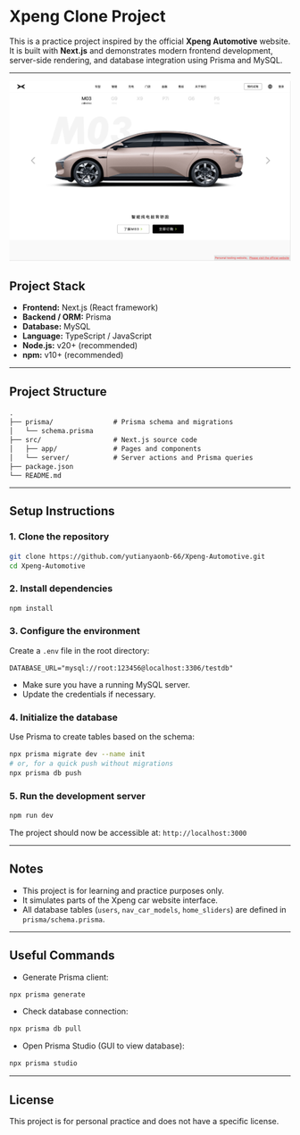 
# Xpeng Clone Project

This is a practice project inspired by the official **Xpeng Automotive** website.  
It is built with **Next.js** and demonstrates modern frontend development, server-side rendering, and database integration using Prisma and MySQL.

---
![Alt text](public/images/webContent.png)

## Project Stack

- **Frontend:** Next.js (React framework)  
- **Backend / ORM:** Prisma  
- **Database:** MySQL  
- **Language:** TypeScript / JavaScript  
- **Node.js:** v20+ (recommended)  
- **npm:** v10+ (recommended)  

---

## Project Structure

```
.
├── prisma/               # Prisma schema and migrations
│   └── schema.prisma
├── src/                  # Next.js source code
│   ├── app/              # Pages and components
│   └── server/           # Server actions and Prisma queries
├── package.json
└── README.md
```

---

## Setup Instructions

### 1. Clone the repository
```bash
git clone https://github.com/yutianyaonb-66/Xpeng-Automotive.git
cd Xpeng-Automotive
```

### 2. Install dependencies
```bash
npm install
```

### 3. Configure the environment
Create a `.env` file in the root directory:
```env
DATABASE_URL="mysql://root:123456@localhost:3306/testdb"
```
- Make sure you have a running MySQL server.
- Update the credentials if necessary.

### 4. Initialize the database
Use Prisma to create tables based on the schema:
```bash
npx prisma migrate dev --name init
# or, for a quick push without migrations
npx prisma db push
```

### 5. Run the development server
```bash
npm run dev
```
The project should now be accessible at: `http://localhost:3000`

---

## Notes

- This project is for learning and practice purposes only.  
- It simulates parts of the Xpeng car website interface.  
- All database tables (`users`, `nav_car_models`, `home_sliders`) are defined in `prisma/schema.prisma`.  

---

## Useful Commands

- Generate Prisma client:
```bash
npx prisma generate
```

- Check database connection:
```bash
npx prisma db pull
```

- Open Prisma Studio (GUI to view database):
```bash
npx prisma studio
```

---

## License

This project is for personal practice and does not have a specific license.
